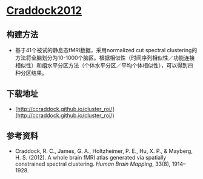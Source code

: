 # [Craddock2012](http://ccraddock.github.io/cluster_roi/)

## 构建方法

* 基于41个被试的静息态fMRI数据，采用normalized cut spectral clustering的方法将全脑划分为10-1000个脑区。根据相似性（时间序列相似性／功能连接相似性）和组水平分区方法（个体水平分区／平均个体相似性），可以得到四种分区结果。

## 下载地址

* [http://ccraddock.github.io/cluster_roi/](http://ccraddock.github.io/cluster_roi/)

## 参考资料

* Craddock, R. C., James, G. A., Holtzheimer, P. E., Hu, X. P., & Mayberg, H. S. (2012). A whole brain fMRI atlas generated via spatially constrained spectral clustering. *Human Brain Mapping*, 33(8), 1914–1928.
